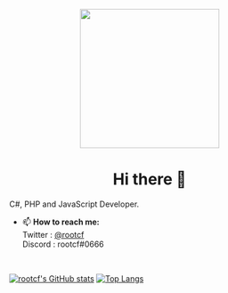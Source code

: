 <p align="center"><img align="center" width="250" height="250" src="https://cdn.discordapp.com/attachments/1011639554442285069/1045730750416302100/9FMmrCQC46J-Q4IkG6w8PBvPOFvxngba4X1fu-l1uTkq2PvdpLk_ALPmLy6Tx7hy.gif"></p>
<h1 align="center">  Hi there 👋</h1>

C#, PHP and JavaScript Developer. 

- 📫 <b>How to reach me:</b><br>
Twitter : [@rootcf](https://twitter.com/rootcf)<br>
Discord : rootcf#0666<br>
<br>

[![rootcf's GitHub stats](https://github-readme-stats.vercel.app/api?username=rootcf&theme=dark)](https://github.com/rootcf/)
[![Top Langs](https://github-readme-stats.vercel.app/api/top-langs/?username=rootcf&layout=compact&theme=dark)](https://github.com/rootcf/)

<!--
**rootcf/rootcf** is a ✨ _special_ ✨ repository because its `README.md` (this file) appears on your GitHub profile.

Here are some ideas to get you started:

- 🔭 I’m currently working on ...
- 🌱 I’m currently learning ...
- 👯 I’m looking to collaborate on ...
- 🤔 I’m looking for help with ...
- 💬 Ask me about ...
- 😄 Pronouns: ...
- ⚡ Fun fact: ...
-->
